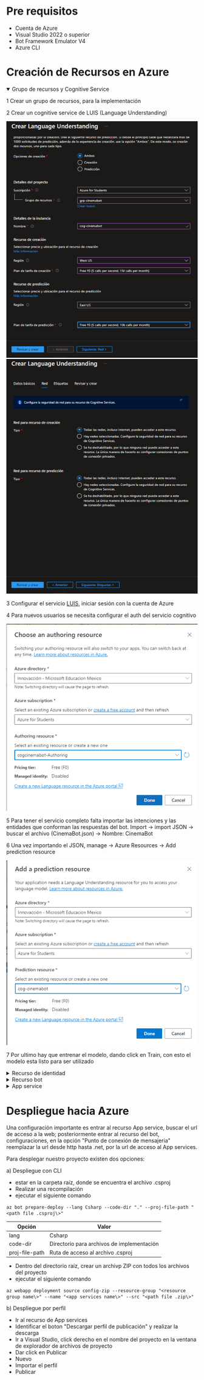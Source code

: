 # Pre requisitos
- Cuenta de Azure
- Visual Studio 2022 o superior
- Bot Framework Emulator V4
- Azure CLI

# Creación de Recursos en Azure

<details open>
<summary>Grupo de recursos y Cognitive Service</summary>

1 Crear un grupo de recursos, para la implementación

2 Crear un cognitive service de LUIS (Language Understanding)

![Opciones iniciales](images/LUIS1.png)
![Opciones de red](images/LUIS2.png)

3 Configurar el servicio [LUIS](https://www.luis.ia), iniciar sesión con la cuenta de Azure

4 Para nuevos usuarios se necesita configurar el auth del servicio cognitivo

![Agregar Auth](images/auth.png)

5 Para tener el servicio completo falta importar las intenciones y las entidades que conforman las respuestas del bot. Import -> import JSON -> buscar el archivo (CinemaBot.json) -> Nombre: CinemaBot

6 Una vez importando el JSON, manage -> Azure Resources -> Add prediction resource

![Opciones de prediccion](images/Prediction.png)

7 Por ultimo hay que entrenar el modelo, dando click en Train, con esto el modelo esta listo para ser utilizado
</details>

<details>
<summary>Recurso de identidad</summary>

1 Abrir una terminal e introducir az login, con esto iniciaremos sesión a la cuenta de Azure, asociada al servicio cognitivo

2 Asociar la suscripción de la cuenta de Azure con:
```
az account set -- subscription "<id or name\>"
```
3 crear una identidad con:
```
az identity create --resource-group "<resource group name\>" --name "<identity name\>"
```
Se desplegara la siguiente información
```
{
  "clientId": "#######################",
  "id": "/subscriptions/####################/resourcegroups/grp-cinemabot/providers/Microsoft.ManagedIdentity/userAssignedIdentities/identity name",
  "location": "eastus",
  "name": "identity name",
  "principalId": "881642c6-80e2-4def-b66b-9795bc0fcf16",
  "resourceGroup": "resource group name",
  "tags": {},
  "tenantId": "######################",
  "type": "Microsoft.ManagedIdentity/userAssignedIdentities"
}
```
> Es importante guardar el clientId, name; posteriormente serán utilizados
</details>

<details>
<summary>Recurso bot</summary>

1 para crear un bot se ocupa el siguiente comando
```
az deployment group create --resource-group "<file arm\>" --parameters appId="<clientId\>" appType="UserAssignedMSI" tenantId="<tenantId\>" existingUserAssignedMSIName="<identity name\>" existingUserAssignedMSIResourceGroupName="<resource group name\>" botId="<bot name\>" botSku="S1"  --name "cinemaBot"
```
| Opción | Valor |
| ------ | ----- |
| appId | clientId del recurso de identidad |
|  appType  | UsserAssignedMSI |
|  tenantId  | tenantId de la suscripción |
|  existingUserAssignedMSIName | Plantilla ARM incluida en los archivos del proyecto |
| existingUserAssignedMSIResourceGroupName | resource group name |
| botId | bot name |
| botSku | F0 (gratis) o S1 (estandar) |
| name | nombre del despliegle |
</details>

<details>
<summary>App service</summary>

- Crear un App services, con los siguientes datos:

![Opciones iniciales](images/web1.png)

![Opciones implementación](images/web2.png)

![Opciones redes](images/web3.png)

![Opciones supervisión](images/web4.png)
</details>

# Despliegue hacia Azure

Una configuración importante es entrar al recurso App service, buscar el url de acceso a la web; posteriormente entrar al recurso del bot, configuraciones, en la opción "Punto de conexión de mensajeria" reemplazar la url desde http hasta .net, por la url de acceso al App services. 

Para desplegar nuestro proyecto existen dos opciones:

a) Despliegue con CLI
- estar en la carpeta raíz, donde se encuentra el archivo .csproj
- Realizar una recompilación
- ejecutar el siguiente comando
```
az bot prepare-deploy --lang Csharp --code-dir "." --proj-file-path "<path file .csproj\>"
```

| Opción          | Valor                                       | 
| --------------- | ------------------------------------------- |
| lang            | Csharp                                      |
| code-dir        | Directorio para archivos de implementación  |
| proj-file-path  | Ruta de acceso al archivo .csproj           |

- Dentro del directorio raíz, crear un archivp ZIP con todos los archivos del proyecto
- ejecutar el siguiente comando
```
az webapp deployment source config-zip --resource-group "<resource group name\>" --name "<app services name\>" --src "<path file .zip\>"
```
b) Despliegue por perfil 
- Ir al recurso de App services
- Identificar el boton "Descargar perfil de publicación" y realizar la descarga
- Ir a Visual Studio, click derecho en el nombre del proyecto en la ventana de explorador de archivos de proyecto
- Dar click en Publicar
- Nuevo 
- Importar el perfil
- Publicar
